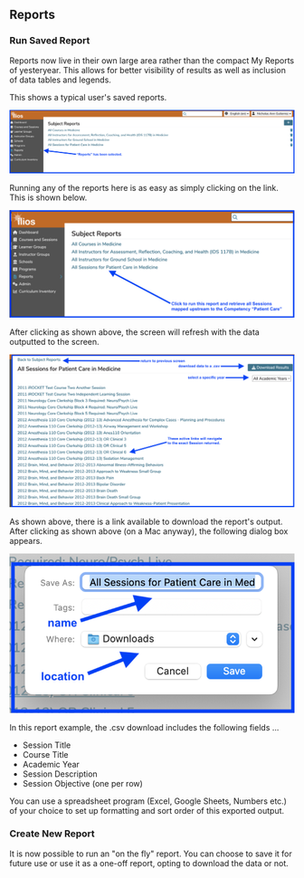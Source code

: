 ## Reports

### Run Saved Report

Reports now live in their own large area rather than the compact My Reports of yesteryear. This allows for better visibility of results as well as inclusion of data tables and legends.

This shows a typical user's saved reports.

![Saved reports](../images/reports/user_saved_reports.png)

Running any of the reports here is as easy as simply clicking on the link. This is shown below.

![Run any report](../images/reports/run_report.png)

After clicking as shown above, the screen will refresh with the data outputted to the screen. 

![Data displayed](../images/reports/report_with_data.png)

As shown above, there is a link available to download the report's output. After clicking as shown above (on a Mac anyway), the following dialog box appears. 

![Download link shown](../images/reports/download_report_data.png)

In this report example, the .csv download includes the following fields ...

* Session Title 
* Course Title 
* Academic Year
* Session Description
* Session Objective (one per row)

You can use a spreadsheet program (Excel, Google Sheets, Numbers etc.) of your choice to set up formatting and sort order of this exported output.

### Create New Report

It is now possible to run an "on the fly" report. You can choose to save it for future use or use it as a one-off report, opting to download the data or not.
